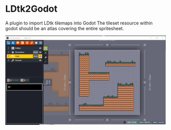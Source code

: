 # LDtk2Godot
A plugin to import LDtk tilemaps into Godot
The tileset resource within godot should be an atlas covering the entire spritesheet.

![](demo_LDtk2Godot.gif)
